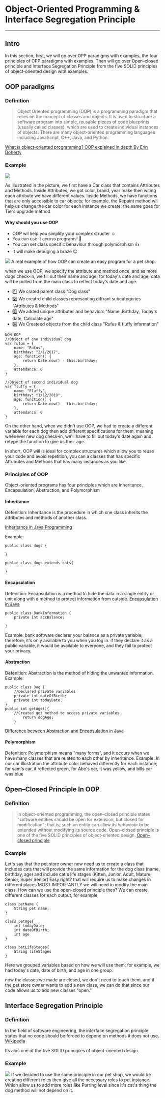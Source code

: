 # Object-Oriented Programming & Interface Segregation Principle
---
## Intro
In this section, first, we will go over OPP paradigms with examples, the four principles of OPP paradigms with examples. Then will go over Open–closed principle and Interface Segregation Principle from the five SOLID principles of object-oriented design with examples. 


## OOP paradigms
### Definition 
>Object Oriented programming (OOP) is a programming paradigm that relies on the concept of classes and objects. 
It is used to structure a software program into simple, reusable pieces of code blueprints (usually called classes), 
which are used to create individual instances of objects. 
There are many object-oriented programming languages including JavaScript, C++, Java, and Python.

[What is object-oriented programming? OOP explained in depth By Erin Doherty](https://www.educative.io/blog/object-oriented-programming) 

### Example

<img src="pic/oop-car-example.png"/>

As illustrated in the picture, we first have a Car class that contains Attributes and Methods. 
Inside Attributes, we got color, brand, year make then witing each attribute we have different values. 
Inside Methods, we have functions that are only accessible to car objects; 
for example, the Repaint method will help us change the car color for each instance  we create; 
the same goes for Tiers upgrade method.

#### Why should you use OOP
* OOP wil help you simplify your complex structer :relaxed:
* You can use it across programs! :star2:
* You can set class specific behaviour through polymorphism :+1:
* It will make debuging a braze :relieved:



<img src="pic/oop-car-example-2.png"/>
A real example of how OOP can create an easy program for a pet shop. 

when we use OOP, we specify the attribute and method once, and as more dogs check-in, we fill out their name and age; for today's date and age, data will be pulled from the main class to reflect today's date and age. 
* :one: We crated parent class "Dog class"
* :two: We creatrd child classes represanting diffrant subcategories "Attributes & Methods"
* :three: We added unique attributes and behaviors "Name, Birthday, Today's date, Calculate age" 
* :four: We Createed objects from the child class "Rufus & fluffy information"

```
NON-OOP
//Object of one individual dog
var rufus = {
    name: "Rufus",
    birthday: "2/1/2017",
    age: function() {
        return Date.now() - this.birthday;
    },
    attendance: 0
}

//Object of second individual dog
var fluffy = {
    name: "Fluffy",
    birthday: "1/12/2019",
    age: function() {
        return Date.now() - this.birthday;
    },
    attendance: 0
}
```

On the other hand, when we didn't use OOP, we had to create a different variable for each dog then add different specifications for them, meaning whenever new dog check-in, we'll have to fill out today's date again and retype the function to give us their age. 

In short, OOP will is ideal for complex structures which allow you to reuse your code and avoid repetition, you can a classes that has specific Attributes and Methods that has many instances as you like. 


### Principles of OOP
Object-oriented programs has four principles which are Inheritance, Encapsulation, Abstraction, and Polymorphism

#### Inheritance
Defenition: Inheritance is the procedure in which one class inherits the attributes and methods of another class. 

[Inheritance in Java Programming](https://beginnersbook.com/2013/03/inheritance-in-java/)

Example: 

```
public class dogs {

}

public class dogs extends cats{

}
```
#### Encapsulation
Defenition: Encapsulation is a method to hide the data in a single entity or unit along with a method to protect information from outside. 
[Encapsulation in Java](https://www.scientecheasy.com/2020/07/encapsulation-in-java.html/#:~:text=Every%20Java%20class%20is%20an,encapsulates%20several%20combinations%20of%20medicine.)

```
public class BankInformation {
    private int accBalance;
    
}
```
Example: bank software declarer your balance as a private variable; therefore, it's only available to you when you log in. if they declare it as a public variable, it would be available to everyone, and they fail to protect your privacy. 



#### Abstraction
Defenition: Abstraction is the method of hiding the unwanted information.
Example: 
```
public class Dog {
    //Declared private variables 
    private int dateOfBirth;
    private int todayDate;
}
public int getAge(){
    //Created get method to access private variables
        return dogAge;
    }
```
[Difference between Abstraction and Encapsulation in Java](https://www.geeksforgeeks.org/difference-between-abstraction-and-encapsulation-in-java-with-examples/)

#### Polymorphism
Defenition: Polymorphism means "many forms", and it occurs when we have many classes that are related to each other by inheritance. 
Example: In our car illustration the attribute color behaved differently for each instance; for sam's car, it reflected green, for Abe's car, it was yellow, and bills car was blue



## Open–Closed Principle In OOP 
### Definition 
>In object-oriented programming, the open–closed principle states "software entities should be open for extension, but closed for modification"; that is, such an entity can allow its behaviour to be extended without modifying its source code. Open–closed principle is one of the five SOLID principles of object-oriented design.
[Open–closed principle](https://en.wikipedia.org/wiki/Open%E2%80%93closed_principle#:~:text=In%20object%2Doriented%20programming%2C%20the,without%20modifying%20its%20source%20code.)


### Example
Let's say that the pet store owner now need us to create a class that includes cats 
that will provide the same information for the dog class (name, birthday, age) 
and include cat's life stages (Kitten, Junior, Adult, Mature, Senior, Super Senior)
Easy right? that will require us to make changes in different places MOST IMPORTANTLY we will need to modify the main class. 
How can we use the open-closed principle then? 
We can create different classes for each output, for example 

```
class petName {
    String pet name;
}

class petAge{
    int todayDate;
    int dateOfBirth;
    int age
}

class petLifeStages{
    String lifeStages
}
```

Here we grouped variables based on how we will use them; for example, we had today's date, date of birth, and age in one group. 

now the classes we made are closed, we don't need to touch them, and if the pet store owner wants to add a new class, we can do that since our code allows us to add new classes "open." 


## Interface Segregation Principle     

### Definition 
In the field of software engineering, the interface segregation principle states that no code should be forced to depend on methods it does not use. 
[Wikipedia](https://en.wikipedia.org/wiki/Interface_segregation_principle)

Its alos one of the five SOLID principles of object-oriented design.
### Example
<img src="pic/oop-pet-example-2.png"/> 
If we decided to use the same principle in our pet shop, we would be creating 
different roles then give all the necessary roles to pet instance.
Which allow us to add more roles like Purring level since it's cat's thing 
the dog method will not depend on it. 
